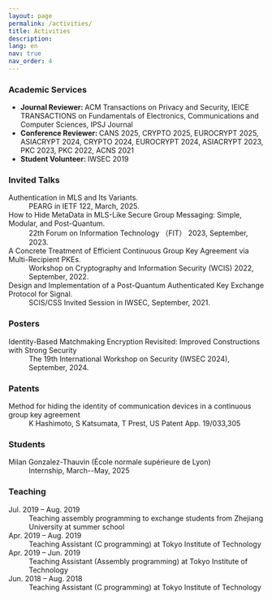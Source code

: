 ```yaml
---
layout: page
permalink: /activities/
title: Activities
description:
lang: en
nav: true
nav_order: 4
---
```


<h3>Academic Services</h3>
<ul>
  <li><strong>Journal Reviewer: </strong>ACM Transactions on Privacy and Security, IEICE TRANSACTIONS on Fundamentals of Electronics, Communications and Computer Sciences, IPSJ Journal</li>
  <li><strong>Conference Reviewer: </strong>CANS 2025, CRYPTO 2025, EUROCRYPT 2025, ASIACRYPT 2024, CRYPTO 2024, EUROCRYPT 2024, ASIACRYPT 2023, PKC 2023, PKC 2022, ACNS 2021</li>
  <li><strong>Student Volunteer: </strong>IWSEC 2019</li>
</ul>

<h3>Invited Talks</h3>
<dl>
    <dt>Authentication in MLS and Its Variants.</dt>
    <dd>PEARG in IETF 122, March, 2025.</dd>
    <dt>How to Hide MetaData in MLS-Like Secure Group Messaging: Simple, Modular, and Post-Quantum.</dt>
    <dd>22th Forum on Information Technology （FIT） 2023, September, 2023.</dd>
    <dt>A Concrete Treatment of Efficient Continuous Group Key Agreement via Multi-Recipient PKEs.</dt>
    <dd>Workshop on Cryptography and Information Security (WCIS) 2022, September, 2022.</dd>
    <dt>Design and Implementation of a Post-Quantum Authenticated Key Exchange Protocol for Signal.</dt>
    <dd>SCIS/CSS Invited Session in IWSEC, September, 2021.</dd>
</dl>

<h3>Posters</h3>
<dl>
    <dt>Identity-Based Matchmaking Encryption Revisited: Improved Constructions with Strong Security</dt>
    <dd>The 19th International Workshop on Security (IWSEC 2024), September, 2024.</dd>
</dl>

<h3>Patents</h3>
<dl>
    <dt>Method for hiding the identity of communication devices in a continuous group key agreement</dt>
    <dd>K Hashimoto, S Katsumata, T Prest, US Patent App. 19/033,305</dd>
</dl>

<h3>Students</h3>
<dl>
    <dt>Milan Gonzalez-Thauvin (École normale supérieure de Lyon)</dt>
    <dd>Internship, March--May, 2025</dd>
</dl>

<h3>Teaching</h3>
<dl>
    <dt>Jul. 2019 &ndash; Aug. 2019</dt>
    <dd>Teaching assembly programming to exchange students from Zhejiang University at summer school</dd>
    <dt>Apr. 2019 &ndash; Aug. 2019</dt>
    <dd>Teaching Assistant (C programming) at Tokyo Institute of Technology</dd>
    <dt>Apr. 2019 &ndash; Jun. 2019</dt>
    <dd>Teaching Assistant (Assembly programming) at Tokyo Institute of Technology</dd>
    <dt>Jun. 2018 &ndash; Aug. 2018</dt>
    <dd>Teaching Assistant (C programming) at Tokyo Institute of Technology</dd>
</dl>